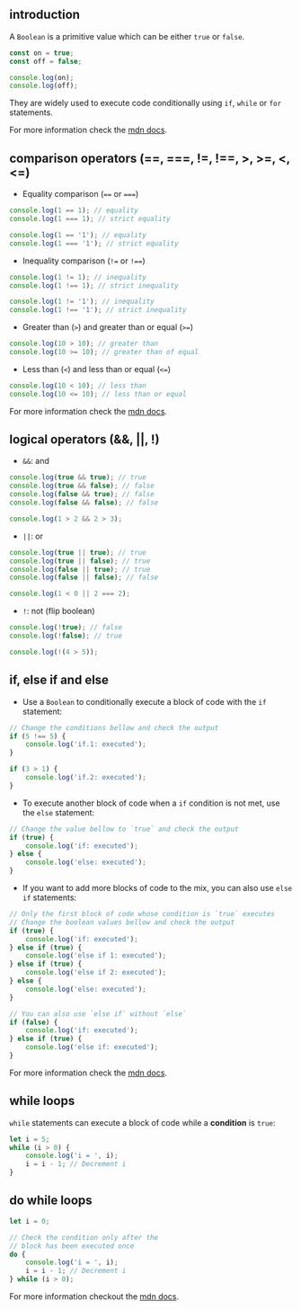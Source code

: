 ## introduction

A `Boolean` is a primitive value which can be either `true` or `false`.

```javascript
const on = true;
const off = false;

console.log(on);
console.log(off);
```

They are widely used to execute code conditionally using `if`, `while` or `for` statements.

For more information check the [mdn docs](https://developer.mozilla.org/docs/Web/JavaScript/Reference/Global_Objects/Boolean).

## comparison operators (==, ===, !=, !==, >, >=, <, <=)

- Equality comparison (`==` or `===`)

```javascript
console.log(1 == 1); // equality
console.log(1 === 1); // strict equality

console.log(1 == '1'); // equality
console.log(1 === '1'); // strict equality
```

- Inequality comparison (`!=` or `!==`)

```javascript
console.log(1 != 1); // inequality
console.log(1 !== 1); // strict inequality

console.log(1 != '1'); // inequality
console.log(1 !== '1'); // strict inequality
```

- Greater than (`>`) and greater than or equal (`>=`)

```javascript
console.log(10 > 10); // greater than
console.log(10 >= 10); // greater than of equal
```

- Less than (`<`) and less than or equal (`<=`)

```javascript
console.log(10 < 10); // less than
console.log(10 <= 10); // less than or equal
```

For more information check the [mdn docs](https://developer.mozilla.org/docs/Web/JavaScript/Guide/Expressions_and_operators#comparison_operators).

## logical operators (&&, ||, !)

- `&&`: and

```javascript
console.log(true && true); // true
console.log(true && false); // false
console.log(false && true); // false
console.log(false && false); // false

console.log(1 > 2 && 2 > 3);
```

- `||`: or

```javascript
console.log(true || true); // true
console.log(true || false); // true
console.log(false || true); // true
console.log(false || false); // false

console.log(1 < 0 || 2 === 2);
```

- `!`: not (flip boolean)

```javascript
console.log(!true); // false
console.log(!false); // true

console.log(!(4 > 5));
```

## if, else if and else

- Use a `Boolean` to conditionally execute a block of code with the `if` statement:

```javascript
// Change the conditions bellow and check the output
if (5 !== 5) {
	console.log('if.1: executed');
}

if (3 > 1) {
	console.log('if.2: executed');
}
```

- To execute another block of code when a `if` condition is not met, use the `else` statement:

```javascript
// Change the value bellow to `true` and check the output
if (true) {
	console.log('if: executed');
} else {
	console.log('else: executed');
}
```

- If you want to add more blocks of code to the mix, you can also use `else if` statements:

```javascript
// Only the first block of code whose condition is `true` executes
// Change the boolean values bellow and check the output
if (true) {
	console.log('if: executed');
} else if (true) {
	console.log('else if 1: executed');
} else if (true) {
	console.log('else if 2: executed');
} else {
	console.log('else: executed');
}
```

```javascript
// You can also use `else if` without `else`
if (false) {
	console.log('if: executed');
} else if (true) {
	console.log('else if: executed');
}
```

For more information check the [mdn docs](https://developer.mozilla.org/docs/Web/JavaScript/Reference/Statements/if...else).

## while loops

`while` statements can execute a block of code while a **condition** is `true`:

```javascript
let i = 5;
while (i > 0) {
	console.log('i = ', i);
	i = i - 1; // Decrement i
}
```

## do while loops

```javascript
let i = 0;

// Check the condition only after the
// block has been executed once
do {
	console.log('i = ', i);
	i = i - 1; // Decrement i
} while (i > 0);
```

For more information checkout the [mdn docs](https://developer.mozilla.org/docs/Web/JavaScript/Reference/Statements/while).
